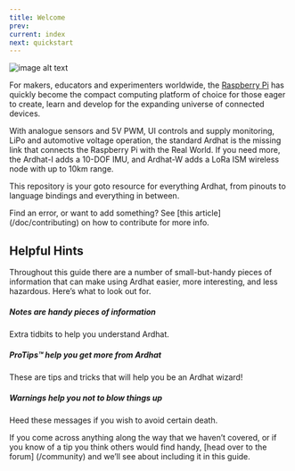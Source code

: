 ```yaml
---
title: Welcome
prev: 
current: index
next: quickstart
---
```



 ![image alt text](/media/ArdhatSunrise400.jpg)

For makers, educators and experimenters worldwide, the [Raspberry Pi](http://www.raspberrypi.org/help/what-is-a-raspberry-pi/) has quickly become the compact computing platform of choice for those eager to create, learn and develop for the expanding universe of connected devices. 

With analogue sensors and 5V PWM, UI controls and supply monitoring, LiPo and automotive voltage operation, the standard Ardhat is the missing link that connects the Raspberry Pi with the Real World.  If you need more, the Ardhat-I adds a 10-DOF IMU, and Ardhat-W adds a LoRa ISM wireless node with up to 10km range.

This repository is your goto resource for everything Ardhat, from pinouts to language bindings and everything in between. 

Find an error, or want to add something? See [this article] (/doc/contributing) on how to contribute for more info.

## Helpful Hints

Throughout this guide there are a number of small-but-handy pieces of
information that can make using Ardhat easier, more interesting, and less
hazardous. Here’s what to look out for.


<div class="note info">
  <h5>Notes are handy pieces of information</h5>
  <p>Extra tidbits to help you understand Ardhat.</p>
</div>

<div class="note">
  <h5>ProTips™ help you get more from Ardhat</h5>
  <p>These are tips and tricks that will help you be an Ardhat wizard!</p>
</div>

<div class="note warning">
  <h5>Warnings help you not to blow things up</h5>
  <p>Heed these messages if you wish to avoid certain death.</p>
</div>



If you come across anything along the way that we haven’t covered, or if you
know of a tip you think others would find handy, [head over to the forum] (/community) and we’ll see about including it in this guide.

